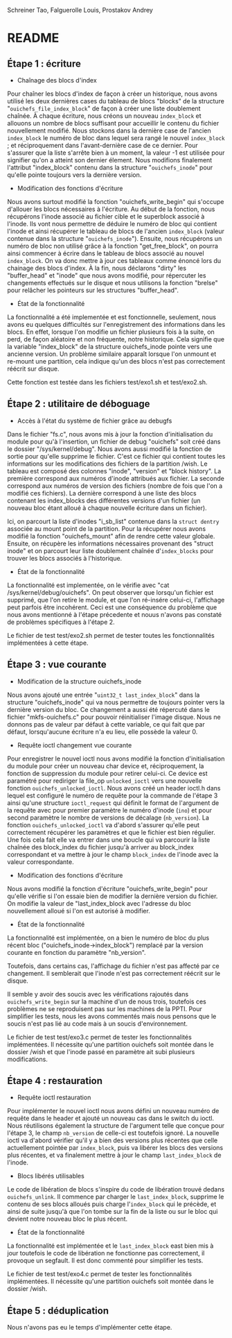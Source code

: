 
Schreiner Tao, Falguerolle Louis, Prostakov Andrey

README
======

Étape 1 : écriture
------------------

* Chaînage des blocs d'index

Pour chaîner les blocs d'index de façon à créer un historique, nous avons 
utilisé les deux dernières cases du tableau de blocs "blocks" de la structure 
"`ouichefs_file_index_block`" de façon à créer une liste doublement chaînée.
À chaque écriture, nous créons un nouveau `index_block` et allouons un nombre de blocs
suffisant pour accueillir le contenu du fichier nouvellement modifié.
Nous stockons dans la dernière case de l'ancien `index_block` le numéro de bloc dans
lequel sera rangé le nouvel `index_block` ; et réciproquement dans l'avant-dernière
case de ce dernier. Pour s'assurer que la liste s'arrête bien à un moment, la valeur
-1 est utilisée pour signifier qu'on a atteint son dernier élement.
Nous modifions finalement l'attribut "index_block" contenu dans la structure 
"`ouichefs_inode`" pour qu'elle pointe toujours vers la dernière version.

* Modification des fonctions d'écriture

Nous avons surtout modifié la fonction "ouichefs_write_begin" qui s'occupe 
d'allouer les blocs nécessaires à l'écriture. Au début de la fonction, nous 
récupérons l'inode associé au fichier cible et le superblock associé à l'inode.
Ils vont nous permettre de déduire le numéro de bloc qui contient l'inode et
ainsi récupérer le tableau de blocs de l'ancien `index_block` (valeur contenue 
dans la structure "`ouichefs_inode`"). Ensuite, nous récupérons un numéro de bloc
non utilisé grâce à la fonction "get_free_block", on pourra ainsi commencer à
écrire dans le tableau de blocs associé au nouvel `index_block`.
On va donc mettre à jour ces tableaux comme énoncé lors du chainage des blocs d'index.
À la fin, nous déclarons "dirty" les "buffer_head" et "inode" que nous avons modifié,
pour répercuter les changements effectués sur le disque et nous utilisons la fonction
"brelse" pour relâcher les pointeurs sur les structures "buffer_head".

* État de la fonctionnalité

La fonctionnalité a été implementée et est fonctionnelle, seulement, 
nous avons eu quelques difficultés sur l'enregistrement des informations dans les blocs.
En effet, lorsque l'on modifie un fichier plusieurs fois à la suite, 
on perd, de façon aléatoire et non fréquente, notre historique. Cela signifie 
que la variable "index_block" de la structure ouichefs_inode pointe vers une ancienne version.
Un problème similaire apparaît lorsque l'on unmount et re-mount une partition, cela
indique qu'un des blocs n'est pas correctement réécrit sur disque.

Cette fonction est testée dans les fichiers test/exo1.sh et test/exo2.sh.

Étape 2 : utilitaire de déboguage
---------------------------------

* Accès à l'état du système de fichier grâce au debugfs

Dans le fichier "fs.c", nous avons mis à jour la fonction d'initialisation du module pour
qu'à l'insertion, un fichier de debug "ouichefs" soit créé dans le dossier "/sys/kernel/debug". 
Nous avons aussi modifié la fonction de sortie pour qu'elle supprime le fichier. 
C'est ce fichier qui contient toutes les informations sur les modifications des fichiers de la partition /wish. 
Le tableau est composé des colonnes "inode", "version" et "block history".
La première correspond aux numéros d'inode attribués aux fichier.
La seconde correspond aux numéros de version des fichiers (nombre de fois que l'on a modifié ces fichiers).
La dernière correspond à une liste des blocs contenant les index_blocks des différentes
versions d'un fichier (un nouveau bloc étant alloué à chaque nouvelle écriture dans un fichier).

Ici, on parcourt la liste d'inodes "i_sb_list" contenue dans la `struct dentry` associée au mount point
de la partition. Pour la récupérer nous avons modifié la fonction "ouichefs_mount" afin de rendre cette valeur globale. 
Ensuite, on récupère les informations nécessaires provenant des "struct inode"
et on parcourt leur liste doublement chaînée d'`index_blocks` pour trouver les blocs associés à l'historique.

* État de la fonctionnalité

La fonctionnalité est implementée, on le vérifie avec "cat /sys/kernel/debug/ouichefs".
On peut observer que lorsqu'un fichier est supprimé, que l'on retire le module, et que l'on ré-insére celui-ci,
l'affichage peut parfois être incohérent.
Ceci est une conséquence du problème que nous avons mentionné à l'étape précedente et nouus n'avons pas
constaté de problèmes spécifiques à l'étape 2.

Le fichier de test test/exo2.sh permet de tester toutes les fonctionnalités
implémentées à cette étape.

Étape 3 : vue courante
----------------------

* Modification de la structure ouichefs_inode

Nous avons ajouté une entrée "`uint32_t last_index_block`" dans la structure "ouichefs_inode" qui va nous permettre de
toujours pointer vers la dernière version du bloc. Ce changement a aussi été répercuté dans le fichier "mkfs-ouichefs.c"
pour pouvoir réinitialiser l'image disque.
Nous ne donnons pas de valeur par défaut à cette variable, ce qui fait que par défaut, lorsqu'aucune écriture n'a eu
lieu, elle possède la valeur 0.

* Requête ioctl changement vue courante

Pour enregistrer le nouvel ioctl nous avons modifié la fonction d'initialisation du module pour créer un nouveau char device
et, réciproquement, la fonction de suppression du module pour retirer celui-ci. 
Ce device est paramétré pour rediriger la file_op `unlocked_ioctl` vers une nouvelle fonction `ouichefs_unlocked_ioctl`.
Nous avons créé un header ioctl.h dans lequel est configuré le numéro de requête pour la commande de l'étape 3 ainsi
qu'une structure `ioctl_request` qui définit le format de l'argument de la requête avec pour premier paramètre le
numéro d'inode (`ino`) et pour second paramètre le nombre de versions de décalage (`nb_version`).
La fonction `ouichefs_unlocked_ioctl` va d'abord s'assurer qu'elle peut correctement récupérer les paramètres et que
le fichier est bien régulier. Une fois cela fait elle va entrer dans une boucle qui va parcourir la liste chaînée
des block_index du fichier jusqu'à arriver au block_index correspondant et va mettre à jour le champ `block_index`
de l'inode avec la valeur correspondante.

* Modification des fonctions d'écriture

Nous avons modifié la fonction d'écriture "ouichefs_write_begin" pour qu'elle vérifie si l'on essaie bien de modifier la dernière version du fichier.
On modifie la valeur de "last_index_block avec l'adresse du bloc nouvellement alloué si l'on est autorisé à modifier.

* État de la fonctionnalité

La fonctionnalité est implémentée, on a bien le numéro de bloc du plus récent bloc ("ouichefs_inode->index_block") remplacé par la version courante en fonction du paramètre "nb_version".

Toutefois, dans certains cas, l'affichage du fichier n'est pas affecté par ce changement. Il semblerait que l'inode 
n'est pas correctement réécrit sur le disque.

Il semble y avoir des soucis avec les vérifications rajoutés dans `ouichefs_write_begin` sur la machine d'un de nous trois,
toutefois ces problèmes ne se reproduisent pas sur les machines de la PPTI. Pour simplifier les tests, nous les avons commentés
mais nous pensons que le soucis n'est pas lié au code mais à un soucis d'environnement.

Le fichier de test test/exo3.c permet de tester les fonctionnalités implémentées.
Il nécessite qu'une partition ouichefs soit montée dans le dossier /wish
et que l'inode passé en paramètre ait subi plusieurs modifications.

Étape 4 : restauration
----------------------

* Requête ioctl restauration

Pour implémenter le nouvel ioctl nous avons défini un nouveau numéro de requête dans le header et ajouté un nouveau
cas dans le switch du ioctl. Nous réutilisons également la structure de l'argument telle que conçue pour l'étape 3,
le champ `nb_version` de celle-ci est toutefois ignoré.
La nouvelle ioctl va d'abord vérifier qu'il y a bien des versions plus récentes que celle actuellement pointée par 
`index_block`, puis va libérer les blocs des versions plus récentes, et va finalement mettre à jour le champ
`last_index_block` de l'inode.

* Blocs libérés utilisables

Le code de libération de blocs s'inspire du code de libération trouvé dedans `ouichefs_unlink`.
Il commence par charger le `last_index_block`, supprime le contenu de ses blocs alloués puis charge l'`index_block`
qui le précède, et ainsi de suite jusqu'à que l'on tombe sur la fin de la liste ou sur le bloc qui devient notre
nouveau bloc le plus récent. 

* État de la fonctionnalité

La fonctionnalité est implémentée et le `last_index_block` east bien mis à jour toutefois le code de libération
ne fonctionne pas correctement, il provoque un segfault. Il est donc commenté pour simplifier les tests.

Le fichier de test test/exo4.c permet de tester les fonctionnalités implémentées.
Il nécessite qu'une partition ouichefs soit montée dans le dossier /wish.

Étape 5 : déduplication
-----------------------

Nous n'avons pas eu le temps d'implémenter cette étape.

